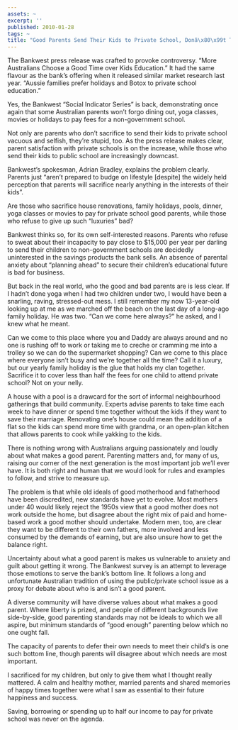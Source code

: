 ```yaml
---
assets: ~
excerpt: ''
published: 2010-01-28
tags: ~
title: "Good Parents Send Their Kids to Private School, Donâ\x80\x99t They?"
---
```

The Bankwest press release was crafted to provoke controversy. “More
Australians Choose a Good Time over Kids Education.” It had the same
flavour as the bank’s offering when it released similar market research
last year. “Aussie families prefer holidays and Botox to private school
education.”

Yes, the Bankwest “Social Indicator Series” is back, demonstrating once
again that some Australian parents won’t forgo dining out, yoga classes,
movies or holidays to pay fees for a non-government school.

Not only are parents who don’t sacrifice to send their kids to private
school vacuous and selfish, they’re stupid, too. As the press release
makes clear, parent satisfaction with private schools is on the
increase, while those who send their kids to public school are
increasingly downcast.

Bankwest’s spokesman, Adrian Bradley, explains the problem clearly.
Parents just “aren’t prepared to budge on lifestyle [despite] the widely
held perception that parents will sacrifice nearly anything in the
interests of their kids”.

Are those who sacrifice house renovations, family holidays, pools,
dinner, yoga classes or movies to pay for private school good parents,
while those who refuse to give up such “luxuries” bad?

Bankwest thinks so, for its own self-interested reasons. Parents who
refuse to sweat about their incapacity to pay close to $15,000 per year
per darling to send their children to non-government schools are
decidedly uninterested in the savings products the bank sells. An
absence of parental anxiety about “planning ahead” to secure their
children’s educational future is bad for business.

But back in the real world, who the good and bad parents are is less
clear. If I hadn’t done yoga when I had two children under two, I would
have been a snarling, raving, stressed-out mess. I still remember my now
13-year-old looking up at me as we marched off the beach on the last day
of a long-ago family holiday. He was two. “Can we come here always?” he
asked, and I knew what he meant.

Can we come to this place where you and Daddy are always around and no
one is rushing off to work or taking me to creche or cramming me into a
trolley so we can do the supermarket shopping? Can we come to this place
where everyone isn’t busy and we’re together all the time? Call it a
luxury, but our yearly family holiday is the glue that holds my clan
together. Sacrifice it to cover less than half the fees for one child to
attend private school? Not on your nelly.

A house with a pool is a drawcard for the sort of informal neighbourhood
gatherings that build community. Experts advise parents to take time
each week to have dinner or spend time together without the kids if they
want to save their marriage. Renovating one’s house could mean the
addition of a flat so the kids can spend more time with grandma, or an
open-plan kitchen that allows parents to cook while yakking to the kids.

There is nothing wrong with Australians arguing passionately and loudly
about what makes a good parent. Parenting matters and, for many of us,
raising our corner of the next generation is the most important job
we’ll ever have. It is both right and human that we would look for rules
and examples to follow, and strive to measure up.

The problem is that while old ideals of good motherhood and fatherhood
have been discredited, new standards have yet to evolve. Most mothers
under 40 would likely reject the 1950s view that a good mother does not
work outside the home, but disagree about the right mix of paid and
home-based work a good mother should undertake. Modern men, too, are
clear they want to be different to their own fathers, more involved and
less consumed by the demands of earning, but are also unsure how to get
the balance right.

Uncertainty about what a good parent is makes us vulnerable to anxiety
and guilt about getting it wrong. The Bankwest survey is an attempt to
leverage those emotions to serve the bank’s bottom line. It follows a
long and unfortunate Australian tradition of using the public/private
school issue as a proxy for debate about who is and isn’t a good parent.

A diverse community will have diverse values about what makes a good
parent. Where liberty is prized, and people of different backgrounds
live side-by-side, good parenting standards may not be ideals to which
we all aspire, but minimum standards of “good enough” parenting below
which no one ought fall.

The capacity of parents to defer their own needs to meet their child’s
is one such bottom line, though parents will disagree about which needs
are most important.

I sacrificed for my children, but only to give them what I thought
really mattered. A calm and healthy mother, married parents and shared
memories of happy times together were what I saw as essential to their
future happiness and success.

Saving, borrowing or spending up to half our income to pay for private
school was never on the agenda.